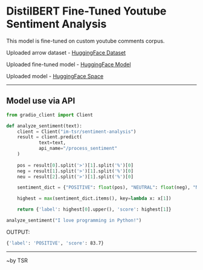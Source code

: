 # DistilBERT Fine-Tuned Youtube Sentiment Analysis
This model is fine-tuned on custom youtube comments corpus.

Uploaded arrow dataset - [HuggingFace Dataset](https://huggingface.co/datasets/im-tsr/comments-sentiments)

Uploaded fine-tuned model - [HuggingFace Model](https://huggingface.co/im-tsr/distilbert-finetuned-youtube_sentiment_analysis)

Uploaded model - [HuggingFace Space](https://huggingface.co/spaces/im-tsr/sentiment-analysis)

----

## Model use via API

```python
from gradio_client import Client

def analyze_sentiment(text):
    client = Client("im-tsr/sentiment-analysis")
    result = client.predict(
            text=text,
            api_name="/process_sentiment"
    )
    
    pos = result[0].split('>')[1].split('%')[0]
    neg = result[1].split('>')[1].split('%')[0]
    neu = result[2].split('>')[1].split('%')[0]

    sentiment_dict = {"POSITIVE": float(pos), "NEUTRAL": float(neg), "NEGATIVE": float(neu)}

    highest = max(sentiment_dict.items(), key=lambda x: x[1])

    return {'label': highest[0].upper(), 'score': highest[1]}
```

```python
analyze_sentiment("I love programming in Python!")
```

OUTPUT:
```bash
{'label': 'POSITIVE', 'score': 83.7}
```

---

~by TSR